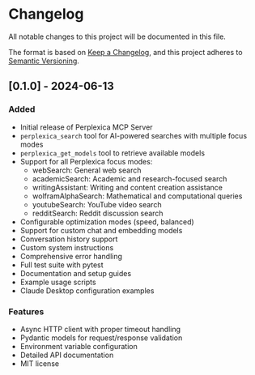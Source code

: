 # Changelog

All notable changes to this project will be documented in this file.

The format is based on [Keep a Changelog](https://keepachangelog.com/en/1.0.0/),
and this project adheres to [Semantic Versioning](https://semver.org/spec/v2.0.0.html).

## [0.1.0] - 2024-06-13

### Added
- Initial release of Perplexica MCP Server
- `perplexica_search` tool for AI-powered searches with multiple focus modes
- `perplexica_get_models` tool to retrieve available models
- Support for all Perplexica focus modes:
  - webSearch: General web search
  - academicSearch: Academic and research-focused search
  - writingAssistant: Writing and content creation assistance
  - wolframAlphaSearch: Mathematical and computational queries
  - youtubeSearch: YouTube video search
  - redditSearch: Reddit discussion search
- Configurable optimization modes (speed, balanced)
- Support for custom chat and embedding models
- Conversation history support
- Custom system instructions
- Comprehensive error handling
- Full test suite with pytest
- Documentation and setup guides
- Example usage scripts
- Claude Desktop configuration examples

### Features
- Async HTTP client with proper timeout handling
- Pydantic models for request/response validation
- Environment variable configuration
- Detailed API documentation
- MIT license